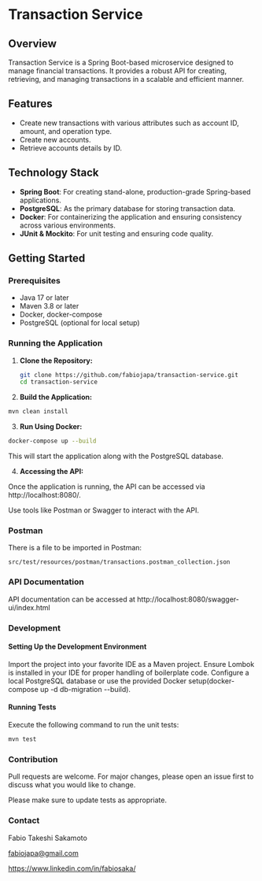 # Transaction Service

## Overview
Transaction Service is a Spring Boot-based microservice designed to manage financial transactions. It provides a robust API for creating, retrieving, and managing transactions in a scalable and efficient manner.

## Features
- Create new transactions with various attributes such as account ID, amount, and operation type.
- Create new accounts.
- Retrieve accounts details by ID.

## Technology Stack
- **Spring Boot**: For creating stand-alone, production-grade Spring-based applications.
- **PostgreSQL**: As the primary database for storing transaction data.
- **Docker**: For containerizing the application and ensuring consistency across various environments.
- **JUnit & Mockito**: For unit testing and ensuring code quality.

## Getting Started

### Prerequisites
- Java 17 or later
- Maven 3.8 or later
- Docker, docker-compose
- PostgreSQL (optional for local setup)

### Running the Application

1. **Clone the Repository:**
   ```bash
   git clone https://github.com/fabiojapa/transaction-service.git
   cd transaction-service

2. **Build the Application:**
```bash
mvn clean install
```

3. **Run Using Docker:**

```bash
docker-compose up --build
```
This will start the application along with the PostgreSQL database.

4. **Accessing the API:**

Once the application is running, the API can be accessed via http://localhost:8080/.

Use tools like Postman or Swagger to interact with the API.

### Postman
There is a file to be imported in Postman:
```
src/test/resources/postman/transactions.postman_collection.json
```


### API Documentation
API documentation can be accessed at http://localhost:8080/swagger-ui/index.html

### Development
#### Setting Up the Development Environment
Import the project into your favorite IDE as a Maven project.
Ensure Lombok is installed in your IDE for proper handling of boilerplate code.
Configure a local PostgreSQL database or use the provided Docker setup(docker-compose  up -d db-migration --build).

#### Running Tests
Execute the following command to run the unit tests:

```bash
mvn test
```

### Contribution

Pull requests are welcome. For major changes, please open an issue first
to discuss what you would like to change.

Please make sure to update tests as appropriate.

### Contact
Fabio Takeshi Sakamoto

fabiojapa@gmail.com

https://www.linkedin.com/in/fabiosaka/